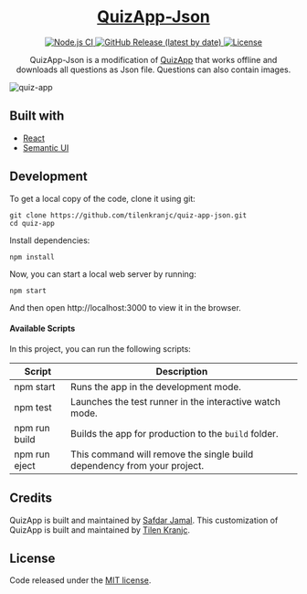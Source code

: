 <h1 align="center">
  <a href="https://tilenkranjc.github.io/quiz-app-json/">
    QuizApp-Json
  </a>
</h1>

<p align="center">
  <a href="https://github.com/tilenkranjc/quiz-app-json/actions?query=workflow%3A%22Node.js+CI%22">
    <img src="https://github.com/tilenkranjc/quiz-app-json/workflows/Node.js%20CI/badge.svg" alt="Node.js CI" />
  </a>
  <a href="https://github.com/tilenkranjc/quiz-app-json/releases">
    <img src="https://img.shields.io/github/v/release/tilenkranjc/quiz-app-json" alt="GitHub Release (latest by date)" />
  </a>
  <a href="https://github.com/tilenkranjc/quiz-app-json/blob/master/LICENSE">
    <img src="https://img.shields.io/github/license/tilenkranjc/quiz-app-json" alt="License" />
  </a>
</p>

<p align="center">
  QuizApp-Json is a modification of <a href="https://github.com/SafdarJamal/quiz-app">QuizApp</a> that works offline and downloads all questions as Json file. Questions can also contain images. 
</p>

![quiz-app](https://user-images.githubusercontent.com/48409548/104132046-a39e5b80-539c-11eb-9df3-28d52e499a6c.png)

## Built with

- [React](http://reactjs.org)
- [Semantic UI](https://semantic-ui.com)

## Development

To get a local copy of the code, clone it using git:

```
git clone https://github.com/tilenkranjc/quiz-app-json.git
cd quiz-app
```

Install dependencies:

```
npm install
```

Now, you can start a local web server by running:

```
npm start
```

And then open http://localhost:3000 to view it in the browser.

#### Available Scripts

In this project, you can run the following scripts:

| Script        | Description                                                             |
| ------------- | ----------------------------------------------------------------------- |
| npm start     | Runs the app in the development mode.                                   |
| npm test      | Launches the test runner in the interactive watch mode.                 |
| npm run build | Builds the app for production to the `build` folder.                    |
| npm run eject | This command will remove the single build dependency from your project. |

## Credits

QuizApp is built and maintained by [Safdar Jamal](https://safdarjamal.github.io).
This customization of QuizApp is built and maintained by [Tilen Kranjc](https://www.tilenkranjc.com).

## License

Code released under the [MIT license](https://github.com/tilenkranjc/quiz-app-json/blob/master/LICENSE).
